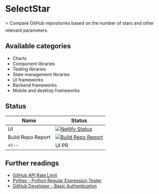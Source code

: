 # SelectStar

⭐️ Compare GitHub repositories based on the number of stars and other relevant parameters.

## Available categories

- Charts
- Component libraries
- Testing libraries
- State management libraries
- UI frameworks
- Backend frameworks
- Mobile and desktop frameworks

## Status

| Name              | Status                                                                                                                                                                                     |
| ----------------- | ------------------------------------------------------------------------------------------------------------------------------------------------------------------------------------------ |  
| UI                | [![Netlify Status](https://api.netlify.com/api/v1/badges/1d90db00-2475-4aac-959c-f83f5c9595d3/deploy-status)](https://app.netlify.com/sites/selectstar/deploys)                            |
| Build Repo Report | [![Build Repo Report](https://github.com/lifeparticle/SelectStar/actions/workflows/python-app.yml/badge.svg)](https://github.com/lifeparticle/SelectStar/actions/workflows/python-app.yml) |
 <!--              | UI PR | [![UI PR](https://github.com/lifeparticle/binarytree/actions/workflows/ui-pr.yml/badge.svg)](https://github.com/lifeparticle/binarytree/actions/workflows/ui-pr.yml) | --> 

## Further readings

- [GitHub API Rate Limit](https://api.github.com/rate_limit)
- [Pythex - Python Regular Expression Tester](https://pythex.org/)
- [GitHub Developer - Basic Authentication](https://developer.github.com/v3/auth/#basic-authentication)
